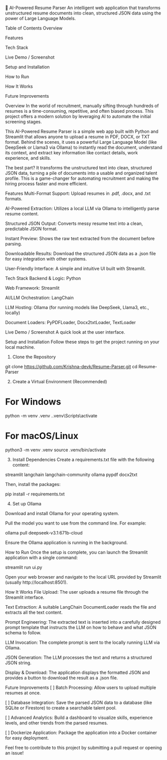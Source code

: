 📄 AI-Powered Resume Parser
An intelligent web application that transforms unstructured resume documents into clean, structured JSON data using the power of Large Language Models.

Table of Contents
Overview

Features

Tech Stack

Live Demo / Screenshot

Setup and Installation

How to Run

How It Works

Future Improvements

Overview
In the world of recruitment, manually sifting through hundreds of resumes is a time-consuming, repetitive, and often biased process. This project offers a modern solution by leveraging AI to automate the initial screening stages.

This AI-Powered Resume Parser is a simple web app built with Python and Streamlit that allows anyone to upload a resume in PDF, DOCX, or TXT format. Behind the scenes, it uses a powerful Large Language Model (like DeepSeek or Llama3 via Ollama) to instantly read the document, understand its context, and extract key information like contact details, work experience, and skills.

The best part? It transforms the unstructured text into clean, structured JSON data, turning a pile of documents into a usable and organized talent profile. This is a game-changer for automating recruitment and making the hiring process faster and more efficient.

Features
Multi-Format Support: Upload resumes in .pdf, .docx, and .txt formats.

AI-Powered Extraction: Utilizes a local LLM via Ollama to intelligently parse resume content.

Structured JSON Output: Converts messy resume text into a clean, predictable JSON format.

Instant Preview: Shows the raw text extracted from the document before parsing.

Downloadable Results: Download the structured JSON data as a .json file for easy integration with other systems.

User-Friendly Interface: A simple and intuitive UI built with Streamlit.

Tech Stack
Backend & Logic: Python

Web Framework: Streamlit

AI/LLM Orchestration: LangChain

LLM Hosting: Ollama (for running models like DeepSeek, Llama3, etc., locally)

Document Loaders: PyPDFLoader, Docx2txtLoader, TextLoader

Live Demo / Screenshot
A quick look at the user interface.

<!-- It's highly recommended to replace this with your own screenshot! -->

Setup and Installation
Follow these steps to get the project running on your local machine.

1. Clone the Repository

git clone https://github.com/Krishna-devk/Resume-Parser.git
cd Resume-Parser

2. Create a Virtual Environment (Recommended)

# For Windows
python -m venv .venv
.\.venv\Scripts\activate

# For macOS/Linux
python3 -m venv .venv
source .venv/bin/activate

3. Install Dependencies
Create a requirements.txt file with the following content:

streamlit
langchain
langchain-community
ollama
pypdf
docx2txt

Then, install the packages:

pip install -r requirements.txt

4. Set up Ollama

Download and install Ollama for your operating system.

Pull the model you want to use from the command line. For example:

ollama pull deepseek-v3.1:671b-cloud

Ensure the Ollama application is running in the background.

How to Run
Once the setup is complete, you can launch the Streamlit application with a single command:

streamlit run ui.py

Open your web browser and navigate to the local URL provided by Streamlit (usually http://localhost:8501).

How It Works
File Upload: The user uploads a resume file through the Streamlit interface.

Text Extraction: A suitable LangChain DocumentLoader reads the file and extracts all the text content.

Prompt Engineering: The extracted text is inserted into a carefully designed prompt template that instructs the LLM on how to behave and what JSON schema to follow.

LLM Invocation: The complete prompt is sent to the locally running LLM via Ollama.

JSON Generation: The LLM processes the text and returns a structured JSON string.

Display & Download: The application displays the formatted JSON and provides a button to download the result as a .json file.

Future Improvements
[ ] Batch Processing: Allow users to upload multiple resumes at once.

[ ] Database Integration: Save the parsed JSON data to a database (like SQLite or Firestore) to create a searchable talent pool.

[ ] Advanced Analytics: Build a dashboard to visualize skills, experience levels, and other trends from the parsed resumes.

[ ] Dockerize Application: Package the application into a Docker container for easy deployment.

Feel free to contribute to this project by submitting a pull request or opening an issue!

